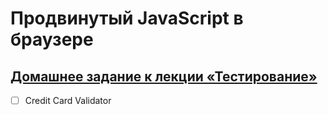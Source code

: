 # Продвинутый JavaScript в браузере

## [Домашнее задание к лекции «Тестирование»](https://github.com/netology-code/ahj-homeworks/tree/simplification/testing)

- [ ] Credit Card Validator
